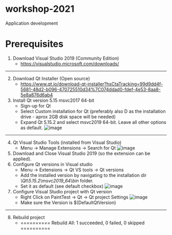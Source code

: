 # workshop-2021
Application development


# Prerequisites
1. Download Visual Studio 2019 (Community Edition)
    * https://visualstudio.microsoft.com/downloads/
- - - -
2. Download Qt Installer (Open source)
    * https://www.qt.io/download-qt-installer?hsCtaTracking=99d9dd4f-5681-48d2-b096-470725510d34%7C074ddad0-fdef-4e53-8aa8-5e8a876d6ab4
4. Install Qt version 5.15 msvc2017 64-bit
    * Sign-up for Qt
    * Select Custom installation for Qt (preferably also D as the installation drive - aprox 2GB disk space will be needed) 
    * Expand Qt 5.15.2 and select msvc2019 64-bit. Leave all other options as default.
    ![image](https://user-images.githubusercontent.com/81954334/113565191-46b8e700-9613-11eb-91ab-551844b5a9e9.png)
- - - -
4. Qt Visual Studio Tools (installed from Visual Studio)
    * Menu -> Manage Extensions -> Search for Qt
![image](https://user-images.githubusercontent.com/81954334/113562528-ecb62280-960e-11eb-8539-4845550ee73d.png)
5. Download and Close Visual Studio 2019 (so the extension can be applied).
6. Configure Qt versions in Visual studio
    * Menu -> Extensions -> Qt VS tools -> Qt versions
    * Add the installed version by navigating to the installation dir _\Qt\5.15.2\msvc2019_64\bin_ folder.
    * Set it as default (see default checkbox)
    ![image](https://user-images.githubusercontent.com/81954334/113566341-30ac2600-9615-11eb-9b96-120c3f3e7c65.png)
7. Configure Visual Studio project with Qt version
    * Right Click on PaintTest -> Qt -> Qt project Settings
    ![image](https://user-images.githubusercontent.com/81954334/113566644-c6e04c00-9615-11eb-8660-79538e0e6355.png)
    * Make sure the Version is $(DefaultQtVersion)
- - - -
8. Rebuild project
    * ========== Rebuild All: 1 succeeded, 0 failed, 0 skipped ==========
